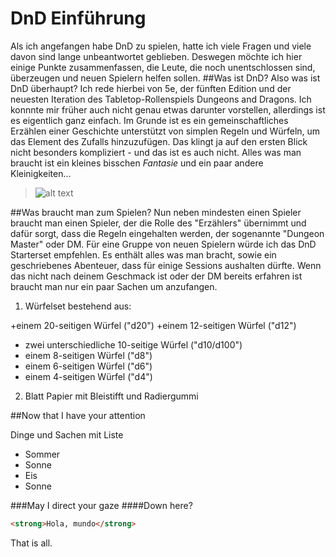 # DnD Einführung
Als ich angefangen habe DnD zu spielen, hatte ich viele Fragen und viele davon sind lange unbeantwortet geblieben. Deswegen möchte ich hier einige Punkte zusammenfassen, die Leute, die noch unentschlossen sind, überzeugen und neuen Spielern helfen sollen.
##Was ist DnD?
Also was ist DnD überhaupt? Ich rede hierbei von 5e, der fünften Edition und der neuesten Iteration des Tabletop-Rollenspiels Dungeons and Dragons.
Ich konnnte mir früher auch nicht genau etwas darunter vorstellen, allerdings ist es eigentlich ganz einfach.
Im Grunde ist es ein gemeinschaftliches Erzählen einer Geschichte unterstützt von simplen Regeln und Würfeln, um das Element des Zufalls hinzuzufügen.
Das klingt ja auf den ersten Blick nicht besonders kompliziert - und das ist es auch nicht.
Alles was man braucht ist ein kleines bisschen *Fantasie* und ein paar andere Kleinigkeiten...

>![alt text](https://i.pinimg.com/originals/48/cb/53/48cb5349f515f6e59edc2a4de294f439.png "Logo Title Text 1")

##Was braucht man zum Spielen?
Nun neben mindesten einen Spieler braucht man einen Spieler, der die Rolle des "Erzählers" übernimmt und dafür sorgt, dass die Regeln eingehalten werden, der sogenannte "Dungeon Master" oder DM.
Für eine Gruppe von neuen Spielern würde ich das DnD Starterset empfehlen. Es enthält alles was man bracht, sowie ein geschriebenes Abenteuer, dass für einige Sessions aushalten dürfte.
Wenn das nicht nach deinem Geschmack ist oder der DM bereits erfahren ist braucht man nur ein paar Sachen um anzufangen.

1. Würfelset bestehend aus:


+einem 20-seitigen Würfel ("d20")
+einem 12-seitigen Würfel ("d12")
+ zwei unterschiedliche 10-seitige Würfel ("d10/d100")
+ einem 8-seitigen Würfel ("d8")
+ einem 6-seitigen Würfel ("d6")
+ einem 4-seitigen Würfel ("d4")

2. Blatt Papier mit Bleistifft und Radiergummi

##Now that I have your attention

Dinge und Sachen mit Liste

* Sommer
* Sonne
* Eis
* Sonne


###May I direct your gaze
####Down here?
``` html
<strong>Hola, mundo</strong>
```
That is all.
